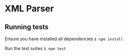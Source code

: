 # XML Parser

## Running tests

Ensure you have installed all dependencies
`$ npm install`

Run the test suites
`$ npm test`